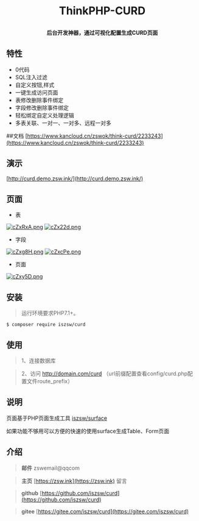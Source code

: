 <h1 align="center" style="margin: 30px 0 30px; font-weight: bold;">ThinkPHP-CURD</h1>
<h4 align="center">后台开发神器，通过可视化配置生成CURD页面</h4>

## 特性

- 0代码
- SQL注入过滤
- 自定义按钮,样式
- 一键生成访问页面
- 表修改删除事件绑定
- 字段修改删除事件绑定
- 轻松绑定自定义处理逻辑
- 多表关联、一对一、一对多、远程一对多

##文档
[https://www.kancloud.cn/zswok/think-curd/2233243](https://www.kancloud.cn/zswok/think-curd/2233243)

## 演示

[http://curd.demo.zsw.ink/](http://curd.demo.zsw.ink/)


## 页面

- 表

[![cZxRxA.png](https://z3.ax1x.com/2021/04/02/cZxRxA.png)](https://z3.ax1x.com/2021/04/02/cZxRxA.png)
[![cZx22d.png](https://z3.ax1x.com/2021/04/02/cZx22d.png)](https://z3.ax1x.com/2021/04/02/cZx22d.png)

- 字段

[![cZxg8H.png](https://z3.ax1x.com/2021/04/02/cZxg8H.png)](https://z3.ax1x.com/2021/04/02/cZxg8H.png)
[![cZxcPe.png](https://z3.ax1x.com/2021/04/02/cZxcPe.png)](https://z3.ax1x.com/2021/04/02/cZxcPe.png)

- 页面

[![cZxy5D.png](https://z3.ax1x.com/2021/04/02/cZxy5D.png)](https://z3.ax1x.com/2021/04/02/cZxy5D.png)


## 安装

> 运行环境要求PHP7.1+。

```shell
$ composer require iszsw/curd
```

## 使用

> 1、连接数据库

> 2、访问 http://domain.com/curd  （url前缀配置查看config/curd.php配置文件route_prefix）


## 说明

页面基于PHP页面生成工具 [iszsw/surface](https://gitee.com/iszsw/surface) 

如果功能不够用可以方便的快速的使用surface生成Table、Form页面

## 介绍

> **邮件** zswemail@qqcom

> **主页**  [https://zsw.ink](https://zsw.ink) 留言

> **github**  [https://github.com/iszsw/curd](https://github.com/iszsw/curd)

> **gitee**  [https://gitee.com/iszsw/curd](https://gitee.com/iszsw/curd)
